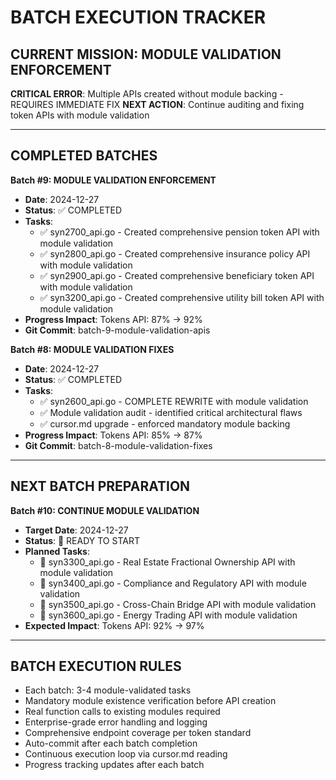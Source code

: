 # BATCH EXECUTION TRACKER

## CURRENT MISSION: MODULE VALIDATION ENFORCEMENT
**CRITICAL ERROR**: Multiple APIs created without module backing - REQUIRES IMMEDIATE FIX
**NEXT ACTION**: Continue auditing and fixing token APIs with module validation

---

## COMPLETED BATCHES

**Batch #9: MODULE VALIDATION ENFORCEMENT**
- **Date**: 2024-12-27  
- **Status**: ✅ COMPLETED
- **Tasks**:
  - ✅ syn2700_api.go - Created comprehensive pension token API with module validation
  - ✅ syn2800_api.go - Created comprehensive insurance policy API with module validation  
  - ✅ syn2900_api.go - Created comprehensive beneficiary token API with module validation
  - ✅ syn3200_api.go - Created comprehensive utility bill token API with module validation
- **Progress Impact**: Tokens API: 87% → 92%
- **Git Commit**: batch-9-module-validation-apis

**Batch #8: MODULE VALIDATION FIXES**
- **Date**: 2024-12-27  
- **Status**: ✅ COMPLETED
- **Tasks**: 
  - ✅ syn2600_api.go - COMPLETE REWRITE with module validation
  - ✅ Module validation audit - identified critical architectural flaws
  - ✅ cursor.md upgrade - enforced mandatory module backing
- **Progress Impact**: Tokens API: 85% → 87%
- **Git Commit**: batch-8-module-validation-fixes

---

## NEXT BATCH PREPARATION
**Batch #10: CONTINUE MODULE VALIDATION**
- **Target Date**: 2024-12-27
- **Status**: 🔄 READY TO START
- **Planned Tasks**:
  - 🔄 syn3300_api.go - Real Estate Fractional Ownership API with module validation
  - 🔄 syn3400_api.go - Compliance and Regulatory API with module validation
  - 🔄 syn3500_api.go - Cross-Chain Bridge API with module validation
  - 🔄 syn3600_api.go - Energy Trading API with module validation
- **Expected Impact**: Tokens API: 92% → 97%

---

## BATCH EXECUTION RULES
- Each batch: 3-4 module-validated tasks
- Mandatory module existence verification before API creation
- Real function calls to existing modules required
- Enterprise-grade error handling and logging
- Comprehensive endpoint coverage per token standard
- Auto-commit after each batch completion
- Continuous execution loop via cursor.md reading
- Progress tracking updates after each batch